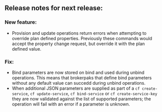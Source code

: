 ## Release notes for next release:

### New feature:
* Provision and update operations return errors when attempting to override plan defined properties. Previously these commands would accept the property change request, but override it with the plan defined value.

### Fix:
* Bind parameters are now stored on bind and used during unbind operations. This means that brokerpaks that define bind parameters without any default value can succedd during unbind operations.
* When additional JSON parameters are supplied as part of a `cf create-service`, `cf update-service`, `cf bind-service` or `cf create-service-key` they are now validated against the list of supported parameters; the operation will fail with an error if a parameter is unknown.
